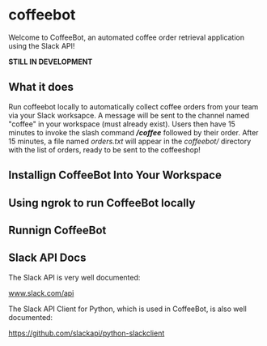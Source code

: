 # coffeebot

Welcome to CoffeeBot, an automated coffee order retrieval application using the Slack API!

**STILL IN DEVELOPMENT**

## What it does
Run coffeebot locally to automatically collect coffee orders from your team via your Slack worksapce. A message will be sent to the channel named "coffee" in your workspace (must already exist). 
Users then have 15 minutes to invoke the slash command  **_/coffee_** followed by their order. 
After  15 minutes, a file named *orders.txt* will appear in the *coffeebot/* directory with the list of orders, ready to be sent to the coffeeshop!


## Installign CoffeeBot Into Your Workspace

## Using ngrok to run CoffeeBot locally

## Runnign CoffeeBot


## Slack API Docs
The Slack API is very well documented:

www.slack.com/api

The Slack API Client for Python, which is used in CoffeeBot, is also well documented:

https://github.com/slackapi/python-slackclient

